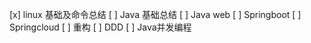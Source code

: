 [x] linux 基础及命令总结
[ ] Java 基础总结
[ ] Java web
[ ] Springboot
[ ] Springcloud
[ ] 重构
[ ] DDD
[ ] Java并发编程

